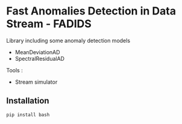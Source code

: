 # Fast Anomalies Detection in Data Stream - FADIDS

Library including some anomaly detection models 
- MeanDeviationAD
- SpectralResidualAD

Tools : 
- Stream simulator

## Installation
```
pip install bash
```

